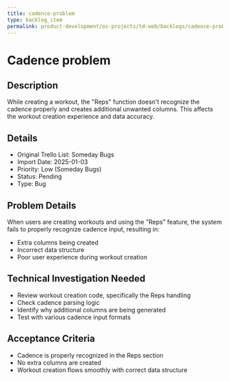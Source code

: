 ```yaml
---
title: cadence-problem
type: backlog_item
permalink: product-development/os-projects/td-web/backlogs/cadence-problem
---
```


# Cadence problem

## Description
While creating a workout, the "Reps" function doesn't recognize the cadence properly and creates additional unwanted columns. This affects the workout creation experience and data accuracy.

## Details
- Original Trello List: Someday Bugs
- Import Date: 2025-01-03
- Priority: Low (Someday Bugs)
- Status: Pending
- Type: Bug

## Problem Details
When users are creating workouts and using the "Reps" feature, the system fails to properly recognize cadence input, resulting in:
- Extra columns being created
- Incorrect data structure
- Poor user experience during workout creation

## Technical Investigation Needed
- Review workout creation code, specifically the Reps handling
- Check cadence parsing logic
- Identify why additional columns are being generated
- Test with various cadence input formats

## Acceptance Criteria
- Cadence is properly recognized in the Reps section
- No extra columns are created
- Workout creation flows smoothly with correct data structure